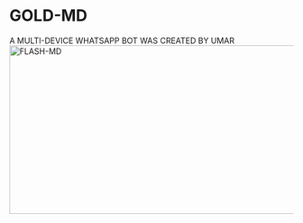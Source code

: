 # GOLD-MD
A MULTI-DEVICE WHATSAPP BOT WAS CREATED BY UMAR
<img alt="FLASH-MD" width="700" height="300" src="https://telegra.ph/file/55d1084aaae113bbe72ed.jpg">
